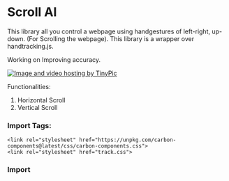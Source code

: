 # Scroll AI

This library all you control a webpage using handgestures of left-right, up-down. (For Scrolling the webpage). This library
is a wrapper over handtracking.js.

Working on Improving accuracy.

<a href="http://tinypic.com?ref=309o8e1" target="_blank">
<img src="http://i66.tinypic.com/309o8e1.jpg" border="0" alt="Image and video hosting by TinyPic">
</a>

Functionalities:
1. Horizontal Scroll
2. Vertical Scroll

### Import <LINK> Tags:

```
<link rel="stylesheet" href="https://unpkg.com/carbon-components@latest/css/carbon-components.css">
<link rel="stylesheet" href="track.css">
```

### Import <SCRIPT> Tags:

```
<script src="https://unpkg.com/carbon-components@latest/scripts/carbon-components.js"></script>
<script src="handtrack.min.js"> </script>
<script src="track.js"></script>      
```

### Click on the Toggle button once the model is loaded
